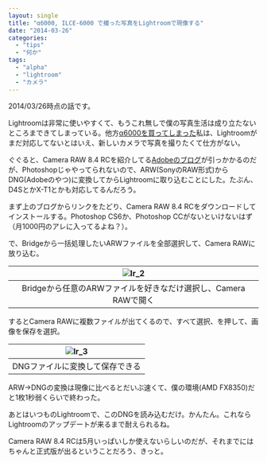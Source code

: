 ```yaml
---
layout: single
title: "α6000, ILCE-6000 で撮った写真をLightroomで現像する"
date: "2014-03-26"
categories: 
  - "tips"
  - "何か"
tags: 
  - "alpha"
  - "lightroom"
  - "カメラ"
---
```


2014/03/26時点の話です。

Lightroomは非常に使いやすくて、もうこれ無しで僕の写真生活は成り立たないところまできてしまっている。他方[α6000を買ってしまった](https://blog.naotaco.com/archives/427)私は、Lightroomがまだ対応してないとはいえ、新しいカメラで写真を撮りたくて仕方がない。

ぐぐると、Camera RAW 8.4 RCを紹介してる[Adobeのブログ](http://blogs.adobe.com/photoshopjapan/2014/02/24/acr8_4rc/)が引っかかるのだが、Photoshopじゃやってられないので、ARW(SonyのRAW形式)からDNG(Adobeのやつ)に変換してからLightroomに取り込むことにした。たぶん、D4SとかX-T1とかも対応してるんだろう。

まず上のブログからリンクをたどり、Camera RAW 8.4 RCをダウンロードしてインストールする。Photoshop CS6か、Photoshop CCがないといけないはず（月1000円のアレに入ってるよね？）。

で、Bridgeから一括処理したいARWファイルを全部選択して、Camera RAWに放り込む。

| ![lr_2](https://blog.naotaco.com/assets/images/posts/2014/03/lr_2-400x291.png) |
|:--:|
|  Bridgeから任意のARWファイルを好きなだけ選択し、Camera RAWで開く |

するとCamera RAWに複数ファイルが出てくるので、すべて選択、を押して、画像を保存を選択。

| ![lr_3](https://blog.naotaco.com/assets/images/posts/2014/03/lr_3-280x300.png) |
|:--:|
|  DNGファイルに変換して保存できる |

ARW->DNGの変換は現像に比べるとだいぶ速くて、僕の環境(AMD FX8350)だと1枚1秒弱くらいで終わった。

あとはいつものLightroomで、このDNGを読み込むだけ。かんたん。これならLightroomのアップデートが来るまで耐えられるね。

Camera RAW 8.4 RCは5月いっぱいしか使えないらしいのだが、それまでにはちゃんと正式版が出るということだろう、きっと。
